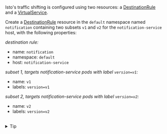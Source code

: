 Isto's traffic shifting is configured using two resources:
a [DestinationRule](https://istio.io/latest/docs/reference/config/networking/destination-rule/) and a
[VirtualService](https://istio.io/latest/docs/reference/config/networking/virtual-service/).

Create a [DestinationRule](https://istio.io/latest/docs/reference/config/networking/destination-rule/)
resource in the `default` namespace named `notification` containing
two subsets `v1` and `v2` for the `notification-service` host,
with the following properties:

*destination rule:*
* name: `notification`
* namespace: `default`
* host: `notification-service`

*subset 1, targets notification-service pods with label `version=v1`:*
* name: `v1`
* labels: `version=v1`

*subset 2, targets notification-service pods with label `version=v2`:*
* name: `v2`
* labels: `version=v2`

<br>
<details><summary>Tip</summary>

```plain
apiVersion: networking.istio.io/v1alpha3
kind: DestinationRule
metadata:
  name: // TODO
spec:
  host: // TODO
  subsets:
  - name: // TODO
    labels:
      version: // TODO
  - name: // TODO
    labels:
      version: // TODO
```{{copy}}
</details>

<br>
<details><summary>Solution</summary>

```plain
apiVersion: networking.istio.io/v1alpha3
kind: DestinationRule
metadata:
  name: notification
spec:
  host: notification-service
  subsets:
  - name: v1
    labels:
      version: v1
  - name: v2
    labels:
      version: v2
```{{copy}}
</details>
